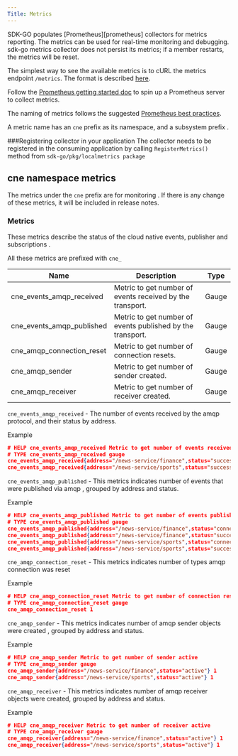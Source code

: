 ```yaml
---
Title: Metrics
---
```


SDK-GO populates [Prometheus][prometheus]  collectors for metrics reporting. The metrics can be used for real-time monitoring and debugging.
sdk-go metrics collector does not persist its metrics; if a member restarts, the metrics will be reset.

The simplest way to see the available metrics is to cURL the metrics endpoint `/metrics`. The format is described [here](http://prometheus.io/docs/instrumenting/exposition_formats/).

Follow the [Prometheus getting started doc](http://prometheus.io/docs/introduction/getting_started/) to spin up a Prometheus server to collect metrics.

The naming of metrics follows the suggested [Prometheus best practices](http://prometheus.io/docs/practices/naming/).

A metric name has an `cne`  prefix as its namespace, and a subsystem prefix .

###Registering collector in your application
The collector needs to be registered in the consuming application by calling `RegisterMetrics()`  method from `sdk-go/pkg/localmetrics package`


## cne namespace metrics

The metrics under the `cne` prefix are for monitoring .  If there is any change of these metrics, it will be included in release notes.


### Metrics

These metrics describe the status of the cloud native events, publisher and subscriptions .

All these metrics are prefixed with `cne_`

| Name                                                  | Description                                              | Type    |
|-------------------------------------------------------|----------------------------------------------------------|---------|
| cne_events_amqp_received          | Metric to get number of events received  by the transport.   | Gauge |
| cne_events_amqp_published     | Metric to get number of events published by the transport.  | Gauge   |
| cne_amqp_connection_reset     | Metric to get number of connection resets.  | Gauge   |
| cne_amqp_sender     | Metric to get number of sender created.  | Gauge   |
| cne_amqp_receiver     | Metric to get number of receiver created.  | Gauge   |


`cne_events_amqp_received` -  The number of events received by the amqp protocol, and their status by address.

Example
```json 
# HELP cne_events_amqp_received Metric to get number of events received  by the transport
# TYPE cne_events_amqp_received gauge
cne_events_amqp_received{address="/news-service/finance",status="success"} 8
cne_events_amqp_received{address="/news-service/sports",status="success"} 8
```

`cne_events_amqp_published` -  This metrics indicates number of events that were published via amqp , grouped by address and status.

Example
```json
# HELP cne_events_amqp_published Metric to get number of events published by the transport
# TYPE cne_events_amqp_published gauge
cne_events_amqp_published{address="/news-service/finance",status="connection reset"} 1
cne_events_amqp_published{address="/news-service/finance",status="success"} 8
cne_events_amqp_published{address="/news-service/sports",status="connection reset"} 1
cne_events_amqp_published{address="/news-service/sports",status="success"} 8
```

`cne_amqp_connection_reset` -  This metrics indicates number of types amqp connection was reset

Example
```json
# HELP cne_amqp_connection_reset Metric to get number of connection resets
# TYPE cne_amqp_connection_reset gauge
cne_amqp_connection_reset 1
```

`cne_amqp_sender` -  This metrics indicates number of amqp sender objects were created , grouped by address and status.

Example
```json
# HELP cne_amqp_sender Metric to get number of sender active
# TYPE cne_amqp_sender gauge
cne_amqp_sender{address="/news-service/finance",status="active"} 1
cne_amqp_sender{address="/news-service/sports",status="active"} 1
```

`cne_amqp_receiver` -  This metrics indicates number of amqp receiver objects were created, grouped by address and status.

Example
```json
# HELP cne_amqp_receiver Metric to get number of receiver active
# TYPE cne_amqp_receiver gauge
cne_amqp_receiver{address="/news-service/finance",status="active"} 1
cne_amqp_receiver{address="/news-service/sports",status="active"} 1
```


